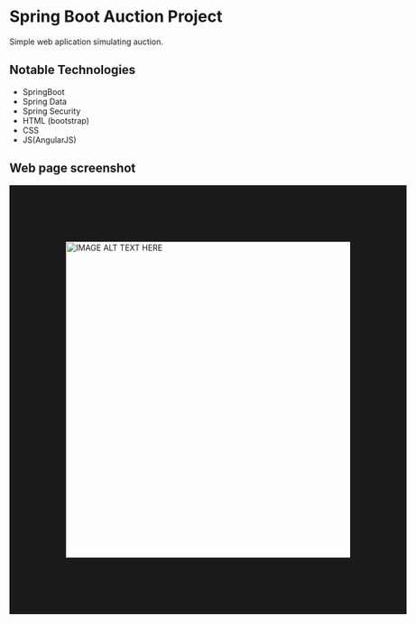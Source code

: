 # Spring Boot Auction Project
Simple web aplication simulating auction.
## Notable Technologies
- SpringBoot 
- Spring Data
- Spring Security
- HTML (bootstrap)
- CSS
- JS(AngularJS)

## Web page screenshot
<img src="https://scontent.fhen1-1.fna.fbcdn.net/v/t34.0-12/18471484_1480861168652923_380587304_n.png?oh=152df75ff0271b576ab6c497aaeee430&oe=596D75B7"
alt="IMAGE ALT TEXT HERE" width="800" height="560" border="100" />
